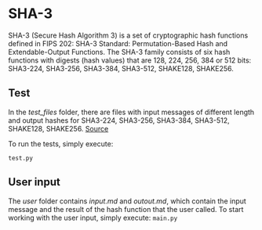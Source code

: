 # SHA-3
SHA-3 (Secure Hash Algorithm 3) is a set of cryptographic hash functions defined in FIPS 202: SHA-3 Standard: Permutation-Based Hash and Extendable-Output Functions.
The SHA-3 family consists of six hash functions with digests (hash values) that are 128, 224, 256, 384 or 512 bits: SHA3-224, SHA3-256, SHA3-384, SHA3-512, SHAKE128, SHAKE256.

## Test
In the *test_files* folder, there are files with input messages of different length and output hashes for SHA3-224, SHA3-256, SHA3-384, SHA3-512, SHAKE128, SHAKE256. [Source](https://csrc.nist.gov/projects/cryptographic-standards-and-guidelines/example-values)

To run the tests, simply execute:
```
test.py
```

## User input
The *user* folder contains *input.md* and *outout.md*, which contain the input message and the result of the hash function that the user called. To start working with the user input, simply execute:
``
main.py
``
